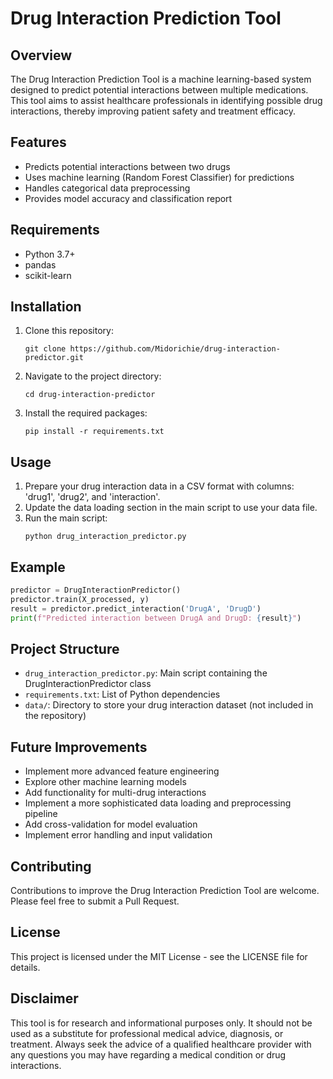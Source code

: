 # Drug Interaction Prediction Tool

## Overview
The Drug Interaction Prediction Tool is a machine learning-based system designed to predict potential interactions between multiple medications. This tool aims to assist healthcare professionals in identifying possible drug interactions, thereby improving patient safety and treatment efficacy.

## Features
- Predicts potential interactions between two drugs
- Uses machine learning (Random Forest Classifier) for predictions
- Handles categorical data preprocessing
- Provides model accuracy and classification report

## Requirements
- Python 3.7+
- pandas
- scikit-learn

## Installation
1. Clone this repository:
   ```
   git clone https://github.com/Midorichie/drug-interaction-predictor.git
   ```
2. Navigate to the project directory:
   ```
   cd drug-interaction-predictor
   ```
3. Install the required packages:
   ```
   pip install -r requirements.txt
   ```

## Usage
1. Prepare your drug interaction data in a CSV format with columns: 'drug1', 'drug2', and 'interaction'.
2. Update the data loading section in the main script to use your data file.
3. Run the main script:
   ```
   python drug_interaction_predictor.py
   ```

## Example
```python
predictor = DrugInteractionPredictor()
predictor.train(X_processed, y)
result = predictor.predict_interaction('DrugA', 'DrugD')
print(f"Predicted interaction between DrugA and DrugD: {result}")
```

## Project Structure
- `drug_interaction_predictor.py`: Main script containing the DrugInteractionPredictor class
- `requirements.txt`: List of Python dependencies
- `data/`: Directory to store your drug interaction dataset (not included in the repository)

## Future Improvements
- Implement more advanced feature engineering
- Explore other machine learning models
- Add functionality for multi-drug interactions
- Implement a more sophisticated data loading and preprocessing pipeline
- Add cross-validation for model evaluation
- Implement error handling and input validation

## Contributing
Contributions to improve the Drug Interaction Prediction Tool are welcome. Please feel free to submit a Pull Request.

## License
This project is licensed under the MIT License - see the LICENSE file for details.

## Disclaimer
This tool is for research and informational purposes only. It should not be used as a substitute for professional medical advice, diagnosis, or treatment. Always seek the advice of a qualified healthcare provider with any questions you may have regarding a medical condition or drug interactions.